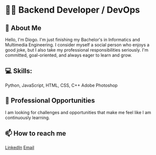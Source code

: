 # 👨‍💻 Backend Developer / DevOps

## 🚀 About Me
Hello, I'm Diogo. I'm just finishing my Bachelor's in Informatics and Multimedia Engineering. I consider myself a social person who enjoys a good joke, but I also take my professional responsibilities seriously. I'm committed, goal-oriented, and always eager to learn and grow.

## 💻 Skills:
Python, JavaScript, HTML, CSS, C++
Adobe Photoshop

## 💼 Professional Opportunities
I am looking for challenges and opportunities that make me feel like I am continuously learning.

## 📫 How to reach me
[LinkedIn](https://www.linkedin.com/in/diogo-saraiva-17154714b/)
[Email](mailto:dmcs1906@gmail.com)
